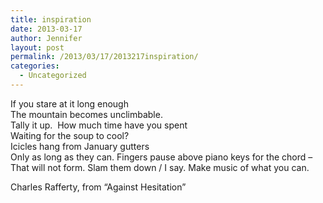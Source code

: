 ```yaml
---
title: inspiration
date: 2013-03-17
author: Jennifer
layout: post
permalink: /2013/03/17/2013217inspiration/
categories:
  - Uncategorized
---
```

If you stare at it long enough  
The mountain becomes unclimbable.&nbsp;  
Tally it up. &nbsp;How much time have you spent&nbsp;  
Waiting for the soup to cool?  
Icicles hang from January gutters  
Only as long as they can. Fingers pause above piano keys for the chord &#8211;  
That will not form. Slam them down / I say. Make music of what you can.&nbsp;

Charles Rafferty, from &#8220;Against Hesitation&#8221;</p>

<div class="sqs-image sqs-empty">
  <div class="sqs-image-content">
  </div>
</div>
